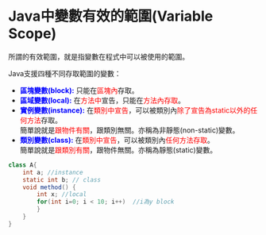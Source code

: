 # Java中變數有效的範圍(Variable Scope)

所謂的有效範圍，就是指變數在程式中可以被使用的範圍。

Java支援四種不同存取範圍的變數：


<ul>
<li><span style="color:#0000ff;"><strong>區塊變數(block):</strong></span> 只能在<span style="color:#ff0000;">區塊內</span>存取。</li>
<li><strong><span style="color:#0000ff;">區域變數(local):</span></strong> 在<span style="color:#ff0000;">方法中</span>宣告，只能在<span style="color:#ff0000;">方法內存取</span>。</li>
<li><span style="color:#0000ff;"><strong>實例變數(instance):</strong></span> 在<span style="color:#ff0000;">類別中宣告</span>，可以被類別內<span style="color:#ff0000;">除了宣告為static以外的任何方法</span>存取。<br>
簡單說就是<span style="color:#ff0000;">跟物件有關</span>，跟類別無關。亦稱為非靜態(non-static)變數。</li>
<li><strong><span style="color:#0000ff;">類別變數(class):</span></strong> 在<span style="color:#ff0000;">類別中宣告</span>，可以被類別內<span style="color:#ff0000;">任何方法存取</span>。<br>
簡單說就是<span style="color:#ff0000;">跟類別有關</span>，跟物件無關。亦稱為靜態(static)變數。</li>
</ul>


```java
class A{
    int a; //instance
    static int b; // class
    void method() {
        int x; //local
        for(int i=0; i < 10; i++)  //i為y block
        }
    }
}
```